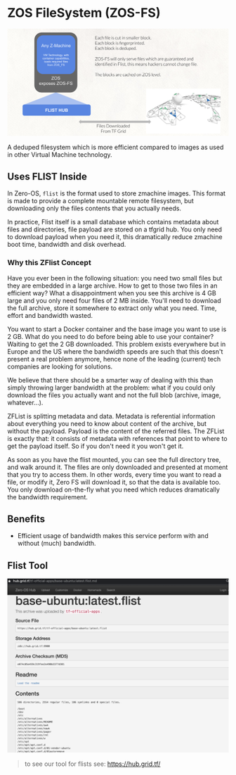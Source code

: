 
# ZOS FileSystem (ZOS-FS)

![](img/zosfs.png)  


A deduped filesystem which is more efficient compared to images as used in other Virtual Machine technology.


## Uses FLIST Inside

In Zero-OS, `flist` is the format used to store zmachine images. This format is made to provide a complete mountable remote filesystem, but downloading only the files contents that you actually needs.

In practice, Flist itself is a small database which contains metadata about files and directories, file payload are stored on a tfgrid hub. You only need to download payload when you need it, this dramatically reduce zmachine boot time, bandwidth and disk overhead.

### Why this ZFlist Concept

Have you ever been in the following situation: you need two small files but they are embedded in a large archive.  How to get to those two files in an efficient way?  What a disappointment when you see this archive is 4 GB large and you only need four files of 2 MB inside. You'll need to download the full archive, store it somewhere to extract only what you need. Time, effort and bandwidth wasted.

You want to start a Docker container and the base image you want to use is 2 GB. What do you need to do before being able to use your container? Waiting to get the 2 GB downloaded. This problem exists everywhere but in Europe and the US where the bandwidth speeds are such that this doesn't present a real problem anymore, hence none of the leading (current) tech companies are looking for solutions.

We believe that there should be a smarter way of dealing with this than simply throwing larger bandwidth at the problem: what if you could only download the files you actually want and not the full blob (archive, image, whatever...).

ZFList is splitting metadata and data. Metadata is referential information about everything you need to know about content of the archive, but without the payload. Payload is the content of the referred files. The ZFList is exactly that: it consists of metadata with references that point to where to get the payload itself. So if you don't need it you won't get it.

As soon as you have the flist mounted, you can see the full directory tree, and walk around it. The files are only downloaded and presented at moment that you try to access them. In other words, every time you want to read a file, or modify it, Zero FS will download it, so that the data is available too. You only download on-the-fly what you need which reduces dramatically the bandwidth requirement.


## Benefits

- Efficient usage of bandwidth makes this service perform with and without (much) bandwidth.

## Flist Tool

![](img/flist.png)  

> to see our tool for flists see: https://hub.grid.tf/

